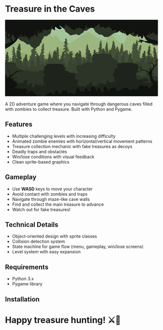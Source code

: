 # Treasure in the Caves

![Game Screenshot](images/background.jpg)

A 2D adventure game where you navigate through dangerous caves filled with zombies to collect treasure. Built with Python and Pygame.

## Features

- Multiple challenging levels with increasing difficulty
- Animated zombie enemies with horizontal/vertical movement patterns
- Treasure collection mechanic with fake treasures as decoys
- Deadly traps and obstacles
- Win/lose conditions with visual feedback
- Clean sprite-based graphics

## Gameplay

- Use **WASD** keys to move your character
- Avoid contact with zombies and traps
- Navigate through maze-like cave walls
- Find and collect the main treasure to advance
- Watch out for fake treasures!

## Technical Details

- Object-oriented design with sprite classes
- Collision detection system
- State machine for game flow (menu, gameplay, win/lose screens)
- Level system with easy expansion

## Requirements

- Python 3.x
- Pygame library

## Installation


# Happy treasure hunting! ⚔️💎
